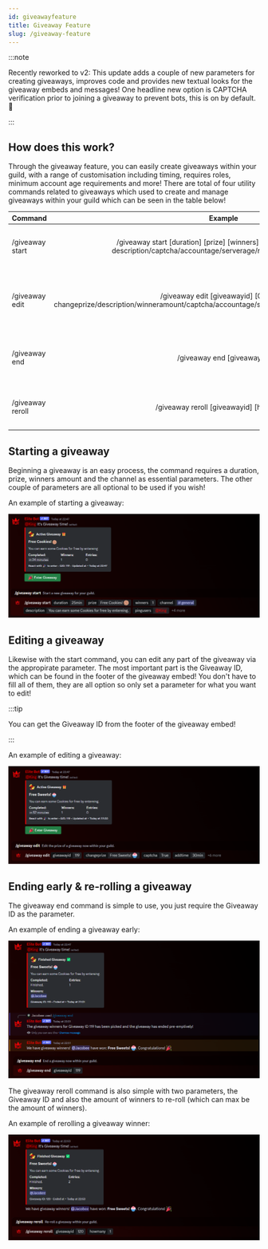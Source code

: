 ```yaml
---
id: giveawayfeature
title: Giveaway Feature
slug: /giveaway-feature
---
```


:::note

Recently reworked to v2: This update adds a couple of new parameters for creating giveaways, improves code and provides new textual looks for the giveaway embeds and messages! One headline new option is CAPTCHA verification prior to joining a giveaway to prevent bots, this is on by default. 🎁

:::

## How does this work?

Through the giveaway feature, you can easily create giveaways within your guild, with a range of customisation including timing, requires roles, minimum account age requirements and more! There are total of four utility commands related to giveaways which used to create and manage giveaways within your guild which can be seen in the table below!

| Command        |    Example    |  Usage  |  Permission  |  Timeout  |
| -------------  | :-----------: | -----  |  ----------  |  -------  |
| /giveaway start        | /giveaway start [duration] [prize] [winners] [#channel] [Optional: description/captcha/accountage/serverage/requiredrole/pingusers] | Start a new giveaway for your guild. | Manage Events | 30 secs |
| /giveaway edit        | /giveaway edit [giveawayid] [Optional: changeprize/description/winneramount/captcha/accountage/serverage/requiredrole/addtime/subtime] | Edit the prize of a giveaway now within your guild. | Manage Events | 30 secs |
| /giveaway end        | /giveaway end [giveawayid] | End a giveaway now within your guild. | Manage Events | 30 secs |
| /giveaway reroll        | /giveaway reroll [giveawayid] [howmany] | Re-roll a giveaway within your guild. | Manage Events | 30 secs |

## Starting a giveaway

Beginning a giveaway is an easy process, the command requires a duration, prize, winners amount and the channel as essential parameters. The other couple of parameters are all optional to be used if you wish!

An example of starting a giveaway:

![img](../static/img/giveaway-start-example.png)

## Editing a giveaway

Likewise with the start command, you can edit any part of the giveaway via the appropirate parameter. The most important part is the Giveaway ID, which can be found in the footer of the giveaway embed! You don't have to fill all of them, they are all option so only set a parameter for what you want to edit!

:::tip

You can get the Giveaway ID from the footer of the giveaway embed!

:::

An example of editing a giveaway:

![img](../static/img/giveaway-edit-example.png)

## Ending early & re-rolling a giveaway

The giveaway end command is simple to use, you just require the Giveaway ID as the parameter. 

An example of ending a giveaway early:

![img](../static/img/giveaway-end-example.png)

The giveaway reroll command is also simple with two parameters, the Giveaway ID and also the amount of winners to re-roll (which can max be the amount of winners).

An example of rerolling a giveaway winner:

![img](../static/img/giveaway-reroll-example.png)